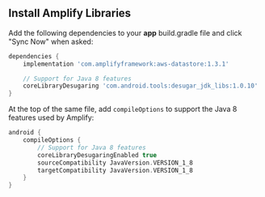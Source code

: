 ## Install Amplify Libraries

Add the following dependencies to your **app** build.gradle file and click "Sync Now" when asked:

```groovy
dependencies {
    implementation 'com.amplifyframework:aws-datastore:1.3.1'

    // Support for Java 8 features
    coreLibraryDesugaring 'com.android.tools:desugar_jdk_libs:1.0.10'
}
```

At the top of the same file, add `compileOptions` to support the Java 8 features used by Amplify:

```groovy
android {
    compileOptions {
        // Support for Java 8 features
        coreLibraryDesugaringEnabled true
        sourceCompatibility JavaVersion.VERSION_1_8
        targetCompatibility JavaVersion.VERSION_1_8
    }
}
```
